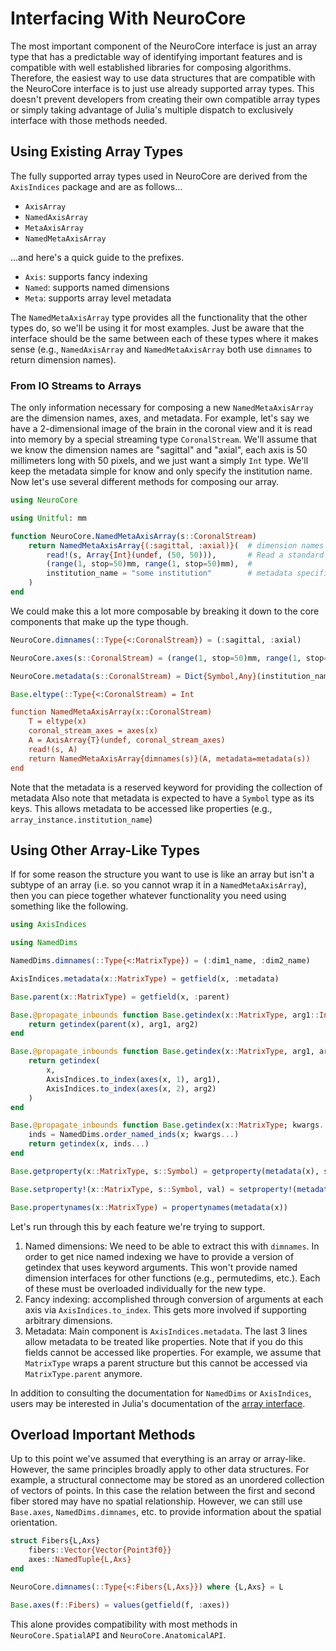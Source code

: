 # Interfacing With NeuroCore

The most important component of the NeuroCore interface is just an array type that has a predictable way of identifying important features and is compatible with well established libraries for composing algorithms.
Therefore, the easiest way to use data structures that are compatible with the NeuroCore interface is to just use already supported array types. This doesn't prevent developers from creating their own compatible array types or simply taking advantage of Julia's multiple dispatch to exclusively interface with those methods needed.

## Using Existing Array Types

The fully supported array types used in NeuroCore are derived from the `AxisIndices` package and are as follows...

* `AxisArray`
* `NamedAxisArray`
* `MetaAxisArray`
* `NamedMetaAxisArray`

...and here's a quick guide to the prefixes.

* `Axis`: supports fancy indexing
* `Named`: supports named dimensions
* `Meta`: supports array level metadata 

The `NamedMetaAxisArray` type provides all the functionality that the other types do, so we'll be using it for most examples. Just be aware that the interface should be the same between each of these types where it makes sense (e.g., `NamedAxisArray` and `NamedMetaAxisArray` both use `dimnames` to return dimension names).

### From IO Streams to Arrays

The only information necessary for composing a new `NamedMetaAxisArray` are the dimension names, axes, and metadata.
For example, let's say we have a 2-dimensional image of the brain in the coronal view and it is read into memory by a special streaming type `CoronalStream`.
We'll assume that we know the dimension names are "sagittal" and "axial", each axis is 50 millimeters long with 50 pixels, and we just want a simply `Int` type.
We'll keep the metadata simple for know and only specify the institution name. Now let's use several different methods for composing our array.

```julia
using NeuroCore

using Unitful: mm

function NeuroCore.NamedMetaAxisArray(s::CoronalStream)
    return NamedMetaAxisArray{(:sagittal, :axial)}(  # dimension names specified first as part of the type
        read!(s, Array{Int}(undef, (50, 50))),       # Read a standard array in
        (range(1, stop=50)mm, range(1, stop=50)mm),  # 
        institution_name = "some institution"        # metadata specified by key word
    )
end
```

We could make this a lot more composable by breaking it down to the core components that
make up the type though.

```julia
NeuroCore.dimnames(::Type{<:CoronalStream}) = (:sagittal, :axial)

NeuroCore.axes(s::CoronalStream) = (range(1, stop=50)mm, range(1, stop=50)mm)

NeuroCore.metadata(s::CoronalStream) = Dict{Symbol,Any}(institution_name => "some institution")

Base.eltype(::Type{<:CoronalStream) = Int

function NamedMetaAxisArray(x::CoronalStream)
    T = eltype(x)
    coronal_stream_axes = axes(x)
    A = AxisArray{T}(undef, coronal_stream_axes)
    read!(s, A)
    return NamedMetaAxisArray{dimnames(s)}(A, metadata=metadata(s))
end
```

Note that the metadata is a reserved keyword for providing the collection of metadata
Also note that metadata is expected to have a `Symbol` type as its keys.
This allows metadata to be accessed like properties (e.g., `array_instance.institution_name`)

## Using Other Array-Like Types

If for some reason the structure you want to use is like an array but isn't a subtype of an array (i.e. so you cannot wrap it in a `NamedMetaAxisArray`), then you can piece together whatever functionality you need using something like the following.

```julia
using AxisIndices

using NamedDims

NamedDims.dimnames(::Type{<:MatrixType}) = (:dim1_name, :dim2_name)

AxisIndices.metadata(x::MatrixType) = getfield(x, :metadata)

Base.parent(x::MatrixType) = getfield(x, :parent)

Base.@propagate_inbounds function Base.getindex(x::MatrixType, arg1::Int, arg2::Int)
    return getindex(parent(x), arg1, arg2)
end

Base.@propagate_inbounds function Base.getindex(x::MatrixType, arg1, arg2)
    return getindex(
        x,
        AxisIndices.to_index(axes(x, 1), arg1),
        AxisIndices.to_index(axes(x, 2), arg2)
    )
end

Base.@propagate_inbounds function Base.getindex(x::MatrixType; kwargs...)
    inds = NamedDims.order_named_inds(x; kwargs...)
    return getindex(x, inds...)
end

Base.getproperty(x::MatrixType, s::Symbol) = getproperty(metadata(x), s)

Base.setproperty!(x::MatrixType, s::Symbol, val) = setproperty!(metadata(x), s, val)

Base.propertynames(x::MatrixType) = propertynames(metadata(x))
```

Let's run through this by each feature we're trying to support.
1. Named dimensions: We need to be able to extract this with `dimnames`. In order to get nice named indexing we have to provide a version of getindex that uses keyword arguments.
  This won't provide named dimension interfaces for other functions (e.g., permutedims, etc.).
  Each of these must be overloaded individually for the new type.
2. Fancy indexing: accomplished through conversion of arguments at each axis via `AxisIndices.to_index`.
  This gets more involved if supporting arbitrary dimensions.
3. Metadata: Main component is `AxisIndices.metadata`.
  The last 3 lines allow metadata to be treated like properties.
  Note that if you do this fields cannot be accessed like properties.
  For example, we assume that `MatrixType` wraps a parent structure but this cannot be accessed via `MatrixType.parent` anymore.


In addition to consulting the documentation for `NamedDims` or `AxisIndices`, users may be
interested in Julia's documentation of the [array interface](https://docs.julialang.org/en/v1/manual/interfaces/#man-interface-array-1).

## Overload Important Methods

Up to this point we've assumed that everything is an array or array-like.
However, the same principles broadly apply to other data structures.
For example, a structural connectome may be stored as an unordered collection of vectors of points.
In this case the relation between the first and second fiber stored may have no spatial relationship.
However, we can still use `Base.axes`, `NamedDims.dimnames`, etc. to provide information about the spatial orientation.


```julia
struct Fibers{L,Axs}
    fibers::Vector{Vector{Point3f0}}
    axes::NamedTuple{L,Axs}
end

NeuroCore.dimnames(::Type{<:Fibers{L,Axs}}) where {L,Axs} = L

Base.axes(f::Fibers) = values(getfield(f, :axes))
```

This alone provides compatibility with most methods in `NeuroCore.SpatialAPI` and `NeuroCore.AnatomicalAPI`.

